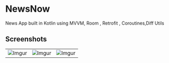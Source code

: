 # NewsNow
News App built in Kotlin using MVVM, Room , Retrofit , Coroutines,Diff Utils
## Screenshots
||||
|:----------------------------------------:|:-----------------------------------------:|:-----------------------------------------: |
| ![Imgur](https://i.imgur.com/loaSvbJ.png) | ![Imgur](https://i.imgur.com/iDEoQNj.png) | ![Imgur](https://i.imgur.com/QvmtT4M.png) |
